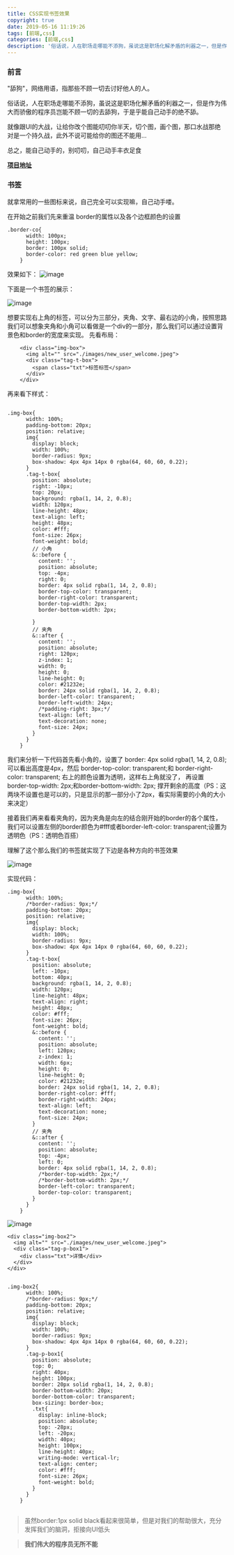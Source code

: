 ```yaml
---
title: CSS实现书签效果
copyright: true
date: 2019-05-16 11:19:26
tags: [前端,css]
categories: [前端,css]
description: '俗话说，人在职场走哪能不添狗，虽说这是职场化解矛盾的利器之一，但是作为伟大而骄傲的程序员岂能不顾一切的去舔狗'
---
```


### 前言

   "舔狗"，网络用语，指那些不顾一切去讨好他人的人。

   俗话说，人在职场走哪能不添狗，虽说这是职场化解矛盾的利器之一，但是作为伟大而骄傲的程序员岂能不顾一切的去舔狗，于是乎能自己动手的绝不舔。

   就像跟UI的大战，让给你改个图能叨叨你半天，切个图，画个图，那口水战那绝对是一个持久战，此外不说可能给你的图还不能用...

   总之，能自己动手的，别叨叨，自己动手丰衣足食


[**项目地址**](https://github.com/EternalShallow/vue-test-demo/tree/master/src/pages/bookmark)

### 书签

就拿常用的一些图标来说，自己完全可以实现嘛，自己动手喽。

在开始之前我们先来重温 border的属性以及各个边框颜色的设置

```
.border-co{
      width: 100px;
      height: 100px;
      border: 100px solid;
      border-color: red green blue yellow;
    }

```

效果如下：
![image](/images/bookmark-0.jpg)


下面是一个书签的展示：

![image](/images/bookmark-1.jpg)

想要实现右上角的标签，可以分为三部分，夹角、文字、最右边的小角，按照思路我们可以想象夹角和小角可以看做是一个div的一部分，那么我们可以通过设置背景色和border的宽度来实现。
先看布局：

```
    <div class="img-box">
      <img alt="" src="./images/new_user_welcome.jpeg">
      <div class="tag-t-box">
        <span class="txt">标签标签</span>
      </div>
    </div>

```


再来看下样式：

```

.img-box{
      width: 100%;
      padding-bottom: 20px;
      position: relative;
      img{
        display: block;
        width: 100%;
        border-radius: 9px;
        box-shadow: 4px 4px 14px 0 rgba(64, 60, 60, 0.22);
      }
      .tag-t-box{
        position: absolute;
        right: -10px;
        top: 20px;
        background: rgba(1, 14, 2, 0.8);
        width: 120px;
        line-height: 48px;
        text-align: left;
        height: 48px;
        color: #fff;
        font-size: 26px;
        font-weight: bold;
        // 小角
        &::before {
          content: '';
          position: absolute;
          top: -4px;
          right: 0;
          border: 4px solid rgba(1, 14, 2, 0.8);
          border-top-color: transparent;
          border-right-color: transparent;
          border-top-width: 2px;
          border-bottom-width: 2px;

        }
        // 夹角
        &::after {
          content: '';
          position: absolute;
          right: 120px;
          z-index: 1;
          width: 0;
          height: 0;
          line-height: 0;
          color: #21232e;
          border: 24px solid rgba(1, 14, 2, 0.8);
          border-left-color: transparent;
          border-left-width: 24px;
          /*padding-right: 3px;*/
          text-align: left;
          text-decoration: none;
          font-size: 24px;
        }
      }
    }

```

我们来分析一下代码首先看小角的，设置了 border: 4px solid rgba(1, 14, 2, 0.8); 可以看出高度是4px，然后
border-top-color: transparent;和 border-right-color: transparent; 右上的颜色设置为透明，这样右上角就没了，
再设置 border-top-width: 2px;和border-bottom-width: 2px; 撑开剩余的高度（PS：这两块不设置也是可以的，只是显示的那一部分小了2px，看实际需要的小角的大小来决定）


接着我们再来看看夹角的，因为夹角是向左的结合刚开始的border的各个属性，我们可以设置左侧的border颜色为#fff或者border-left-color: transparent;设置为透明色（PS：透明色百搭）

理解了这个那么我们的书签就实现了下边是各种方向的书签效果

![image](/images/bookmark-2.jpg)

实现代码：

```
.img-box{
      width: 100%;
      /*border-radius: 9px;*/
      padding-bottom: 20px;
      position: relative;
      img{
        display: block;
        width: 100%;
        border-radius: 9px;
        box-shadow: 4px 4px 14px 0 rgba(64, 60, 60, 0.22);
      }
      .tag-t-box{
        position: absolute;
        left: -10px;
        bottom: 40px;
        background: rgba(1, 14, 2, 0.8);
        width: 120px;
        line-height: 48px;
        text-align: right;
        height: 48px;
        color: #fff;
        font-size: 26px;
        font-weight: bold;
        &::before {
          content: '';
          position: absolute;
          left: 120px;
          z-index: 1;
          width: 6px;
          height: 0;
          line-height: 0;
          color: #21232e;
          border: 24px solid rgba(1, 14, 2, 0.8);
          border-right-color: #fff;
          border-right-width: 24px;
          text-align: left;
          text-decoration: none;
          font-size: 24px;
        }
        // 夹角
        &::after {
          content: '';
          position: absolute;
          top: -4px;
          left: 0;
          border: 4px solid rgba(1, 14, 2, 0.8);
          /*border-top-width: 2px;*/
          /*border-bottom-width: 2px;*/
          border-left-color: transparent;
          border-top-color: transparent;
        }
      }
    }

```

![image](/images/bookmark-3.jpg)



```
<div class="img-box2">
  <img alt="" src="./images/new_user_welcome.jpeg">
  <div class="tag-p-box1">
    <div class="txt">详情</div>
  </div>
</div>


.img-box2{
      width: 100%;
      /*border-radius: 9px;*/
      padding-bottom: 20px;
      position: relative;
      img{
        display: block;
        width: 100%;
        border-radius: 9px;
        box-shadow: 4px 4px 14px 0 rgba(64, 60, 60, 0.22);
      }
      .tag-p-box1{
        position: absolute;
        top: 0;
        right: 40px;
        height: 100px;
        border: 20px solid rgba(1, 14, 2, 0.8);
        border-bottom-width: 20px;
        border-bottom-color: transparent;
        box-sizing: border-box;
        .txt{
          display: inline-block;
          position: absolute;
          top: -28px;
          left: -20px;
          width: 40px;
          height: 100px;
          line-height: 40px;
          writing-mode: vertical-lr;
          text-align: center;
          color: #fff;
          font-size: 26px;
          font-weight: bold;
        }
      }
    }


```

> 虽然border:1px solid black看起来很简单，但是对我们的帮助很大，充分发挥我们的脑洞，拒接向UI低头


>  **我们伟大的程序员无所不能**













